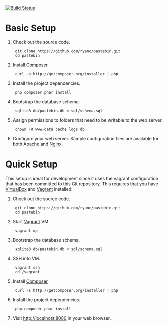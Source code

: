 [![Build Status](https://secure.travis-ci.org/ryanc/pastebin.png)](http://travis-ci.org/ryanc/pastebin)

Basic Setup
===========

1. Check out the source code.

        git clone https://github.com/ryanc/pastebin.git
        cd pastebin

2. Install [Composer](http://getcomposer.org)

        curl -s http://getcomposer.org/installer | php

3. Install the project dependencies.

        php composer.phar install

4. Bootstrap the database schema.

        sqlite3 db/pastebin.db < sql/schema.sql

5. Assign permissions to folders that need to be writable to the web
   server.

        chown -R www-data cache logs db

6. Configure your web server. Sample configuration files are available
   for both [Apache](https://github.com/ryanc/pastebin/blob/master/puppet/files/etc/apache2/sites-available/pastebin) and [Nginx](https://github.com/ryanc/pastebin/blob/master/puppet/files/etc/nginx/sites-available/pastebin).

Quick Setup
===========

This setup is ideal for development since it uses the vagrant
configuration that has been committed to this Git repository. This
requires that you have [VirtualBox](http://www.virtualbox.org) and [Vagrant](http://vagrantup.com) installed.

1. Check out the source code.

        git clone https://github.com/ryanc/pastebin.git
        cd pastebin

2. Start [Vagrant](http://vagrantup.com) VM.

        vagrant up

3. Bootstrap the database schema.

        sqlite3 db/pastebin.db < sql/schema.sql

4. SSH into VM.

        vagrant ssh
        cd /vagrant

5. Install [Composer](http://getcomposer.org)

        curl -s http://getcomposer.org/installer | php

6. Install the project dependencies.

        php composer.phar install

7. Visit [http://localhost:8080](http://localhost:8080) in your web browser.
